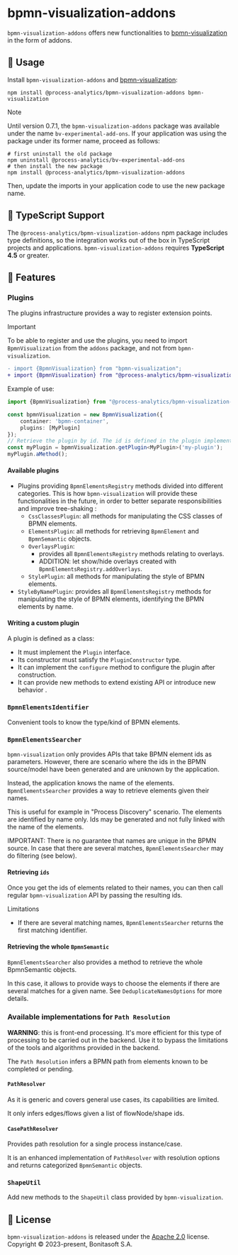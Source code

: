 # bpmn-visualization-addons

`bpmn-visualization-addons` offers new functionalities to [bpmn-visualization](https://github.com/process-analytics/bpmn-visualization-js) in the form of addons.


## 📌 Usage

Install `bpmn-visualization-addons` and [bpmn-visualization](https://github.com/process-analytics/bpmn-visualization-js/):
```shell
npm install @process-analytics/bpmn-visualization-addons bpmn-visualization
```

> [!NOTE]  
> Until version 0.7.1, the `bpmn-visualization-addons` package was available under the name `bv-experimental-add-ons`.
If your application was using the package under its former name, proceed as follows:
```shell
# first uninstall the old package
npm uninstall @process-analytics/bv-experimental-add-ons
# then install the new package
npm install @process-analytics/bpmn-visualization-addons
```
Then, update the imports in your application code to use the new package name.

## 📜 TypeScript Support

The `@process-analytics/bpmn-visualization-addons` npm package includes type definitions, so the integration works out of the box in TypeScript projects and applications.
`bpmn-visualization-addons` requires **TypeScript 4.5** or greater.


## 🎨 Features

### Plugins

The plugins infrastructure provides a way to register extension points.

> [!IMPORTANT]  
> To be able to register and use the plugins, you need to import `BpmnVisualization` from the `addons` package, and not from `bpmn-visualization`.
```diff
- import {BpmnVisualization} from "bpmn-visualization";
+ import {BpmnVisualization} from "@process-analytics/bpmn-visualization-addons";
```

Example of use:

```ts
import {BpmnVisualization} from "@process-analytics/bpmn-visualization-addons";

const bpmnVisualization = new BpmnVisualization({
    container: 'bpmn-container',
    plugins: [MyPlugin]
});
// Retrieve the plugin by id. The id is defined in the plugin implementation
const myPlugin = bpmnVisualization.getPlugin<MyPlugin>('my-plugin');
myPlugin.aMethod();
```

#### Available plugins

- Plugins providing `BpmnElementsRegistry` methods divided into different categories. This is how `bpmn-visualization` will provide these functionalities
in the future, in order to better separate responsibilities and improve tree-shaking :
  - `CssClassesPlugin`: all methods for manipulating the CSS classes of BPMN elements.
  - `ElementsPlugin`: all methods for retrieving `BpmnElement` and `BpmnSemantic` objects.
  - `OverlaysPlugin`:
    - provides all `BpmnElementsRegistry` methods relating to overlays.
    - ADDITION: let show/hide overlays created with `BpmnElementsRegistry.addOverlays`.
  - `StylePlugin`: all methods for manipulating the style of BPMN elements.
- `StyleByNamePlugin`: provides all `BpmnElementsRegistry` methods for manipulating the style of BPMN elements, identifying the BPMN elements by name.


#### Writing a custom plugin

A plugin is defined as a class:
- It must implement the `Plugin` interface.
- Its constructor must satisfy the `PluginConstructor` type.
- It can implement the `configure` method to configure the plugin after construction.
- It can provide new methods to extend existing API or introduce new behavior .


### `BpmnElementsIdentifier`

Convenient tools to know the type/kind of BPMN elements.


### `BpmnElementsSearcher`

`bpmn-visualization` only provides APIs that take BPMN element ids as parameters.
However, there are scenario where the ids in the BPMN source/model have been generated and are unknown by the application.

Instead, the application knows the name of the elements. `BpmnElementsSearcher` provides a way to retrieve elements given their names.

This is useful for example in "Process Discovery" scenario. The elements are identified by name only. Ids may be generated
and not fully linked with the name of the elements.

IMPORTANT: There is no guarantee that names are unique in the BPMN source. In case that there are several matches, `BpmnElementsSearcher` may do filtering (see below).

#### Retrieving `ids`

Once you get the ids of elements related to their names, you can then call regular `bpmn-visualization` API by passing the resulting ids.

Limitations
- If there are several matching names, `BpmnElementsSearcher` returns the first matching identifier.

#### Retrieving the whole `BpmnSemantic`

`BpmnElementsSearcher` also provides a method to retrieve the whole BpmnSemantic objects.

In this case, it allows to provide ways to choose the elements if there are several matches for a given name. See `DeduplicateNamesOptions` for more details.


### Available implementations for `Path Resolution`

**WARNING**: this is front-end processing. It's more efficient for this type of processing to be carried out in the backend.
Use it to bypass the limitations of the tools and algorithms provided in the backend.

The `Path Resolution` infers a BPMN path from elements known to be completed or pending.

#### `PathResolver`

As it is generic and covers general use cases, its capabilities are limited.

It only infers edges/flows given a list of flowNode/shape ids.

#### `CasePathResolver`

Provides path resolution for a single process instance/case.

It is an enhanced implementation of `PathResolver` with resolution options and returns categorized `BpmnSemantic` objects.


### `ShapeUtil`

Add new methods to the `ShapeUtil` class provided by `bpmn-visualization`. 


## 📃 License

`bpmn-visualization-addons` is released under the [Apache 2.0](LICENSE) license.  
Copyright &copy; 2023-present, Bonitasoft S.A.
